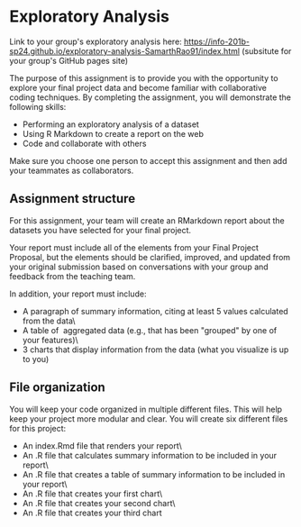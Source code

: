 # Exploratory Analysis

Link to your group's exploratory analysis here: <https://info-201b-sp24.github.io/exploratory-analysis-SamarthRao91/index.html> (subsitute for your group's GitHub pages site)

The purpose of this assignment is to provide you with the opportunity to explore your final project data and become familiar with collaborative coding techniques. By completing the assignment, you will demonstrate the following skills:

-   Performing an exploratory analysis of a dataset
-   Using R Markdown to create a report on the web
-   Code and collaborate with others

Make sure you choose one person to accept this assignment and then add your teammates as collaborators.

## Assignment structure

For this assignment, your team will create an RMarkdown report about the datasets you have selected for your final project.

Your report must include all of the elements from your Final Project Proposal, but the elements should be clarified, improved, and updated from your original submission based on conversations with your group and feedback from the teaching team.

In addition, your report must include: 

-   A paragraph of summary information, citing at least 5 values calculated from the data\
-   A table of  aggregated data (e.g., that has been "grouped" by one of your features)\
-   3 charts that display information from the data (what you visualize is up to you)

## File organization

You will keep your code organized in multiple different files. This will help keep your project more modular and clear. You will create six different files for this project:

-   An index.Rmd file that renders your report\
-   An .R file that calculates summary information to be included in your report\
-   An .R file that creates a table of summary information to be included in your report\
-   An .R file that creates your first chart\
-   An .R file that creates your second chart\
-   An .R file that creates your third chart

